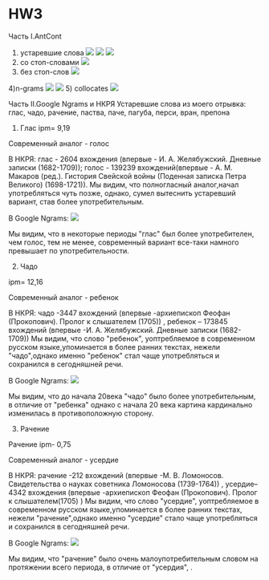 # HW3
Часть I.AntCont
1) устаревшие слова
![](Снимок.PNG)
![](Снимок1.PNG)
![](Снимок2.PNG)
2) со стоп-словами
![](words.PNG)
3) без стоп-слов
![](words2.PNG)

4)n-grams
![](123.PNG)
![](11.PNG)
5) collocates
![](22.PNG)

Часть II.Google Ngrams и НКРЯ
Устаревшие слова из моего отрывка: глас, чадо, рачение, паства, паче, пагуба, перси, вран, препона
1) Глас 
ipm= 9,19

Современный аналог - голос

В НКРЯ: глас - 2604 вхождения (впервые - И. А. Желябужский. Дневные записки (1682-1709)); голос - 139239 вхождений(впервые - А. М. Макаров (ред.). Гистория Свейской войны (Поденная записка Петра Великого) (1698-1721)). 
Мы видим, что полногласный аналог,начал употребляться чуть позже, однако, сумел вытеснить устаревший вариант, став более употребительным.

В Google Ngrams:
![](глас.PNG)

Мы видим, что в некоторые периоды "глас" был более употребителен, чем голос, тем не менее, современный вариант все-таки намного превышает по употребительности.

2) Чадо

ipm= 12,16

Современный аналог - ребенок

В НКРЯ: чадо -3447 вхождений (впервые -архиепископ Феофан (Прокопович). Пролог к слышателем (1705))   , ребенок – 173845 вхождений (впервые -И. А. Желябужский. Дневные записки (1682-1709))
Мы видим, что слово "ребенок", уоптребляемое в современном русском языке,упоминается в более ранних текстах, нежели "чадо",однако именно "ребенок" стал чаще употребляться и сохранился в сегодняшней речи.

В Google Ngrams:
![](чадо.PNG)

Мы видим, что до начала 20века "чадо" было более употребительным, в отличие от "ребенка" однако с начала 20 века картина кардинально изменилась в противоположную сторону.

3) Рачение

Рачение ipm- 0,75

Современный аналог - усердие

В НКРЯ: рачение -212 вхождений (впервые -М. В. Ломоносов. Свидетельства о науках советника Ломоносова (1739-1764))   , усердие– 4342 вхождения (впервые -архиепископ Феофан (Прокопович). Пролог к слышателем(1705) )
Мы видим, что слово "усердие", уоптребляемое в современном русском языке,упоминается в более ранних текстах, нежели "рачение",однако именно "усердие" стало чаще употребляться и сохранился в сегодняшней речи.

В Google Ngrams:
![](рачение.PNG)

Мы видим, что "рачение" было очень малоупотребительным словом на протяжении всего периода, в отличие от "усердия", .


